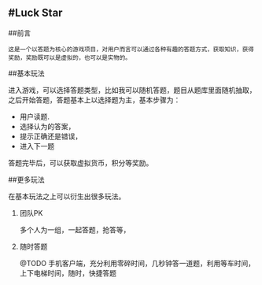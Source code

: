 #Luck Star
---

##前言

	这是一个以答题为核心的游戏项目，对用户而言可以通过各种有趣的答题方式，获取知识，获得奖励，奖励既可以是虚拟的，也可以是实物的。
	
##基本玩法

进入游戏，可以选择答题类型，比如我可以随机答题，题目从题库里面随机抽取，之后开始答题，答题基本上以选择题为主，基本步骤为：

* 	用户读题.
*	选择认为的答案，
*	提示正确还是错误，
*	进入下一题

答题完毕后，可以获取虚拟货币，积分等奖励。

##更多玩法

在基本玩法之上可以衍生出很多玩法。

1. 团队PK

	多个人为一组，一起答题，抢答等，

2. 随时答题
	
	@TODO 手机客户端，充分利用零碎时间，几秒钟答一道题，利用等车时间，上下电梯时间，随时，快捷答题


